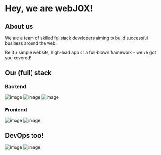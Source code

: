 # Hey, we are webJOX!

## About us

We are a team of skilled fullstack developers aiming to build successful business around the web.

Be it a simple website, high-load app or a full-blown framework - we've got you covered!

## Our (full) stack

### Backend

![image](https://github.com/webjox/.github/assets/69035880/81354a45-bcf6-45b2-b0c5-856ed53e28d2)
![image](https://github.com/webjox/.github/assets/69035880/466228a3-eb46-4feb-85b0-c5bb29598d5d)
![image](https://github.com/webjox/.github/assets/69035880/d2e10cba-f8da-49aa-86d2-786d0919ee77)

### Frontend

![image](https://github.com/webjox/.github/assets/69035880/994478a1-fa81-4e87-b38e-5d534e66822b)
![image](https://github.com/webjox/.github/assets/69035880/ba7d4c89-1981-4c3a-9624-0bae4b34fed5)

## DevOps too!

![image](https://github.com/webjox/.github/assets/69035880/80c877a1-ba1c-4729-a33a-052e0239ae55)
![image](https://github.com/webjox/.github/assets/69035880/9d950d6e-0afe-4755-8752-086205fa1344)
